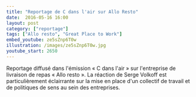 ```yaml
---
title: "Reportage de C dans l'air sur Allo Resto"
date:  2016-05-16 16:00
layout: post
category: ["reportage"]
tags: ["Allo resto", "Great Place to Work"]
embed_youtube: ze5sZnp6T0w
illustration: /images/ze5sZnp6T0w.jpg
youtube_start: 2650
---
```


Reportage diffusé dans l'émission « C dans l'air » sur l'entreprise de livraison de repas « Allo resto ». La réaction de Serge Volkoff est particulièrement éclairrante sur la mise en place d'un collectif de travail et de politiques de sens au sein des entreprises.
